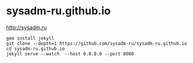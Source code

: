 # sysadm-ru.github.io

http://sysadm.ru


    gem install jekyll  
    git clone --depth=1 https://github.com/sysadm-ru/sysadm-ru.github.io
    cd sysadm-ru.github.io
    jekyll serve --watch  --host 0.0.0.0 --port 8080
